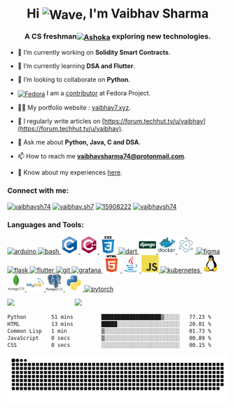 <h1 align="center">Hi <img align="center" src="https://github.com/vaibhavsh7/vaibhavsh7/blob/main/wave.gif" alt="Wave" height="45" width="45" /></a>, I'm Vaibhav Sharma</h1>
<h3 align="center">A CS freshman<a href="https://ashoka.edu.in" target="blank"><img align="center" src="https://cdn.discordapp.com/emojis/859043461085003776.png" alt="Ashoka" height="20" width="20" /></a> exploring new technologies.</h3>



- 🔭 I’m currently working on **Solidity Smart Contracts**.

- 🌱 I’m currently learning **DSA and Flutter**.

- 👯 I’m looking to collaborate on **Python**.

- <a href="https://getfedora.org/" target="blank"><img align="center" src="https://upload.wikimedia.org/wikipedia/commons/thumb/3/3f/Fedora_logo.svg/1200px-Fedora_logo.svg.png" alt="Fedora" height="17" width="17" /></a> I am a [contributor](https://fedoraproject.org/wiki/User:Vaibhavsharma) at Fedora Project.

- 👨‍💻 My portfolio website : [vaibhav7.xyz](https://vaibhav7.xyz).

- 📝 I regularly write articles on [https://forum.techhut.tv/u/vaibhav](https://forum.techhut.tv/u/vaibhav).

- 💬 Ask me about **Python, Java, C and DSA**.

- 📫 How to reach me **vaibhavsharma74@protonmail.com**.

- 📄 Know about my experiences [here](https://drive.google.com/file/d/13qhGMrdLop13bPZ1mlm4C3neaiBVUF3I/view?usp=sharing).

<h3 align="left">Connect with me:</h3>
<p align="left">
<a href="https://twitter.com/vaibhavsh74" target="blank"><img align="center" src="https://raw.githubusercontent.com/rahuldkjain/github-profile-readme-generator/master/src/images/icons/Social/twitter.svg" alt="vaibhavsh74" height="30" width="40" /></a>
<a href="https://linkedin.com/in/vaibhavsh7" target="blank"><img align="center" src="https://raw.githubusercontent.com/rahuldkjain/github-profile-readme-generator/master/src/images/icons/Social/linked-in-alt.svg" alt="vaibhav.sh7" height="30" width="40" /></a>
<a href="https://stackoverflow.com/users/15908222" target="blank"><img align="center" src="https://raw.githubusercontent.com/rahuldkjain/github-profile-readme-generator/master/src/images/icons/Social/stack-overflow.svg" alt="15908222" height="30" width="40" /></a>
<a href="https://kaggle.com/vaibhavsh74" target="blank"><img align="center" src="https://raw.githubusercontent.com/rahuldkjain/github-profile-readme-generator/master/src/images/icons/Social/kaggle.svg" alt="vaibhavsh74" height="30" width="40" /></a>
</p>

<h3 align="left">Languages and Tools:</h3>
<p align="left"> <a href="https://www.arduino.cc/" target="_blank" rel="noreferrer"> <img src="https://cdn.worldvectorlogo.com/logos/arduino-1.svg" alt="arduino" width="40" height="40"/> </a> <a href="https://www.gnu.org/software/bash/" target="_blank" rel="noreferrer"> <img src="https://www.vectorlogo.zone/logos/gnu_bash/gnu_bash-icon.svg" alt="bash" width="40" height="40"/> </a> <a href="https://www.cprogramming.com/" target="_blank" rel="noreferrer"> <img src="https://raw.githubusercontent.com/devicons/devicon/master/icons/c/c-original.svg" alt="c" width="40" height="40"/> </a> <a href="https://www.w3schools.com/cpp/" target="_blank" rel="noreferrer"> <img src="https://raw.githubusercontent.com/devicons/devicon/master/icons/cplusplus/cplusplus-original.svg" alt="cplusplus" width="40" height="40"/> </a> <a href="https://www.w3schools.com/css/" target="_blank" rel="noreferrer"> <img src="https://raw.githubusercontent.com/devicons/devicon/master/icons/css3/css3-original-wordmark.svg" alt="css3" width="40" height="40"/> </a> <a href="https://dart.dev" target="_blank" rel="noreferrer"> <img src="https://www.vectorlogo.zone/logos/dartlang/dartlang-icon.svg" alt="dart" width="40" height="40"/> </a> <a href="https://www.djangoproject.com/" target="_blank" rel="noreferrer"> <img src="https://raw.githubusercontent.com/devicons/devicon/master/icons/django/django-original.svg" alt="django" width="40" height="40"/> </a> <a href="https://www.docker.com/" target="_blank" rel="noreferrer"> <img src="https://raw.githubusercontent.com/devicons/devicon/master/icons/docker/docker-original-wordmark.svg" alt="docker" width="40" height="40"/> </a> <a href="https://www.electronjs.org" target="_blank" rel="noreferrer"> <img src="https://raw.githubusercontent.com/devicons/devicon/master/icons/electron/electron-original.svg" alt="electron" width="40" height="40"/> </a> <a href="https://www.figma.com/" target="_blank" rel="noreferrer"> <img src="https://www.vectorlogo.zone/logos/figma/figma-icon.svg" alt="figma" width="40" height="40"/> </a> <a href="https://flask.palletsprojects.com/" target="_blank" rel="noreferrer"> <img src="https://www.vectorlogo.zone/logos/pocoo_flask/pocoo_flask-icon.svg" alt="flask" width="40" height="40"/> </a> <a href="https://flutter.dev" target="_blank" rel="noreferrer"> <img src="https://www.vectorlogo.zone/logos/flutterio/flutterio-icon.svg" alt="flutter" width="40" height="40"/> </a> <a href="https://git-scm.com/" target="_blank" rel="noreferrer"> <img src="https://www.vectorlogo.zone/logos/git-scm/git-scm-icon.svg" alt="git" width="40" height="40"/> </a> <a href="https://grafana.com" target="_blank" rel="noreferrer"> <img src="https://www.vectorlogo.zone/logos/grafana/grafana-icon.svg" alt="grafana" width="40" height="40"/> </a> <a href="https://www.w3.org/html/" target="_blank" rel="noreferrer"> <img src="https://raw.githubusercontent.com/devicons/devicon/master/icons/html5/html5-original-wordmark.svg" alt="html5" width="40" height="40"/> </a> <a href="https://www.java.com" target="_blank" rel="noreferrer"> <img src="https://raw.githubusercontent.com/devicons/devicon/master/icons/java/java-original.svg" alt="java" width="40" height="40"/> </a> <a href="https://developer.mozilla.org/en-US/docs/Web/JavaScript" target="_blank" rel="noreferrer"> <img src="https://raw.githubusercontent.com/devicons/devicon/master/icons/javascript/javascript-original.svg" alt="javascript" width="40" height="40"/> </a> <a href="https://kubernetes.io" target="_blank" rel="noreferrer"> <img src="https://www.vectorlogo.zone/logos/kubernetes/kubernetes-icon.svg" alt="kubernetes" width="40" height="40"/> </a> <a href="https://www.linux.org/" target="_blank" rel="noreferrer"> <img src="https://raw.githubusercontent.com/devicons/devicon/master/icons/linux/linux-original.svg" alt="linux" width="40" height="40"/> </a> <a href="https://www.mongodb.com/" target="_blank" rel="noreferrer"> <img src="https://raw.githubusercontent.com/devicons/devicon/master/icons/mongodb/mongodb-original-wordmark.svg" alt="mongodb" width="40" height="40"/> </a> <a href="https://www.mysql.com/" target="_blank" rel="noreferrer"> <img src="https://raw.githubusercontent.com/devicons/devicon/master/icons/mysql/mysql-original-wordmark.svg" alt="mysql" width="40" height="40"/> </a> <a href="https://www.postgresql.org" target="_blank" rel="noreferrer"> <img src="https://raw.githubusercontent.com/devicons/devicon/master/icons/postgresql/postgresql-original-wordmark.svg" alt="postgresql" width="40" height="40"/> </a> <a href="https://www.python.org" target="_blank" rel="noreferrer"> <img src="https://raw.githubusercontent.com/devicons/devicon/master/icons/python/python-original.svg" alt="python" width="40" height="40"/> </a> <a href="https://pytorch.org/" target="_blank" rel="noreferrer"> <img src="https://www.vectorlogo.zone/logos/pytorch/pytorch-icon.svg" alt="pytorch" width="40" height="40"/> </a> </p>

<!---
![visitors](https://visitor-badge.glitch.me/badge?page_id=page.id)
![visitors](https://visitor-badge.glitch.me/badge?page_id=vaibhavsh7&left_color=green&right_color=red)
[![Visits Badge](https://badges.pufler.dev/visits/vaibhavsh7/git-badges)](https://badges.pufler.dev)
--->


<div>
<a href="https://github.com/anuraghazra/github-readme-stats"><img src="https://github-readme-stats.vercel.app/api?username=vaibhavsh7&theme=dracula&show_icons=true&hide_border=false" width="350" align="right" /></a>
<a href="https://git.io/streak-stats"><img src="https://github-readme-streak-stats.herokuapp.com?user=vaibhavsh7&theme=dracula&hide_border=false&date_format=M%20j%5B%2C%20Y%5D" width="350" /></a>
</div>

<!--START_SECTION:waka-->

```text
Python        51 mins         ███████████████████▒░░░░░   77.23 %
HTML          13 mins         █████░░░░░░░░░░░░░░░░░░░░   20.01 %
Common Lisp   1 min           ▒░░░░░░░░░░░░░░░░░░░░░░░░   01.73 %
JavaScript    0 secs          ▒░░░░░░░░░░░░░░░░░░░░░░░░   00.89 %
CSS           0 secs          ░░░░░░░░░░░░░░░░░░░░░░░░░   00.15 %
```

<!--END_SECTION:waka-->
<p align="center">
  <img src="https://github.com/vaibhavsh7/vaibhavsh7/blob/output/github-contribution-grid-snake.svg">
</p>

<!---
yash0688/yash0688 is a ✨ special ✨ repository because its `README.md` (this file) appears on your GitHub profile.
You can click the Preview link to take a look at your changes.
--->
